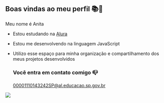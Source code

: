## Boas vindas ao meu perfil 📚🤙

Meu nome é Anita

- Estou estudando na [Alura](https://www.alura.com.br) 
- Estou me desenvolvendo na linguagem JavaScript
- Utilizo esse espaço para minha organização e compartilhamento dos meus projetos desenvolvidos

  ### Você entra em contato comigo 📪

  00001110143242SP@al.educacao.sp.gov.br
  

![](https://github.com/Aniiravey/Aniiravey/assets/170958648/b3970783-5772-4a6c-aab8-e01176bb6bc1)

